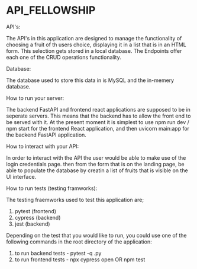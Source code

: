 # API_FELLOWSHIP

API's:

The API's in this application are designed to manage the functionality of choosing a fruit of th users choice, displaying it in a list that is in an HTML form. This selection gets stored in a local database. The Endpoints offer each one of the CRUD operations functionality.

Database:

The database used to store this data in is MySQL and the in-memery database.

How to run your server:

The backend FastAPI and frontend react applications are supposed to be in seperate servers. This means that the backend has to allow the front end to be served with it. At the present moment it is simplest to use npm run dev / npm start for the frontend React application, and then uvicorn main:app for the backend FastAPI application.

How to interact with your API:

In order to interact with the API the user would be able to make use of the login credentials page. then from the form that is on the landing page, be able to populate the database by creatin a list of fruits that is visible on the UI interface.

How to run tests (testing framworks):

The testing fraemworks used to test this application are;
1. pytest (frontend)
2. cypress (backend)
3. jest (backend)

Depending on the test that you would like to run, you could use one of the following commands in the root directory of the application:
1. to run backend tests - pytest -q <filename>.py
2. to run frontend tests - npx cypress open OR npm test 

